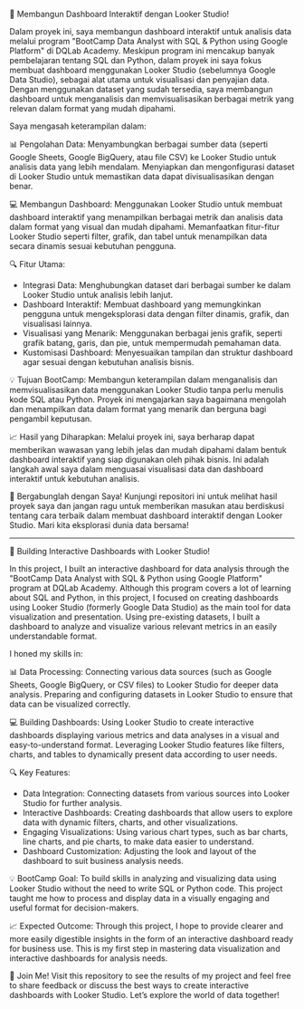 🚀 Membangun Dashboard Interaktif dengan Looker Studio!

Dalam proyek ini, saya membangun dashboard interaktif untuk analisis data melalui program "BootCamp Data Analyst with SQL & Python using Google Platform" di DQLab Academy.
Meskipun program ini mencakup banyak pembelajaran tentang SQL dan Python, dalam proyek ini saya fokus membuat dashboard menggunakan Looker Studio (sebelumnya Google Data Studio), sebagai alat utama untuk visualisasi dan penyajian data. 
Dengan menggunakan dataset yang sudah tersedia, saya membangun dashboard untuk menganalisis dan memvisualisasikan berbagai metrik yang relevan dalam format yang mudah dipahami.

Saya mengasah keterampilan dalam:

📊 Pengolahan Data:
Menyambungkan berbagai sumber data (seperti Google Sheets, Google BigQuery, atau file CSV) ke Looker Studio untuk analisis data yang lebih mendalam.
Menyiapkan dan mengonfigurasi dataset di Looker Studio untuk memastikan data dapat divisualisasikan dengan benar.

💻 Membangun Dashboard:
Menggunakan Looker Studio untuk membuat dashboard interaktif yang menampilkan berbagai metrik dan analisis data dalam format yang visual dan mudah dipahami.
Memanfaatkan fitur-fitur Looker Studio seperti filter, grafik, dan tabel untuk menampilkan data secara dinamis sesuai kebutuhan pengguna.

🔍 Fitur Utama:
- Integrasi Data: Menghubungkan dataset dari berbagai sumber ke dalam Looker Studio untuk analisis lebih lanjut.
- Dashboard Interaktif: Membuat dashboard yang memungkinkan pengguna untuk mengeksplorasi data dengan filter dinamis, grafik, dan visualisasi lainnya.
- Visualisasi yang Menarik: Menggunakan berbagai jenis grafik, seperti grafik batang, garis, dan pie, untuk mempermudah pemahaman data.
- Kustomisasi Dashboard: Menyesuaikan tampilan dan struktur dashboard agar sesuai dengan kebutuhan analisis bisnis.

💡 Tujuan BootCamp:
Membangun keterampilan dalam menganalisis dan memvisualisasikan data menggunakan Looker Studio tanpa perlu menulis kode SQL atau Python.
Proyek ini mengajarkan saya bagaimana mengolah dan menampilkan data dalam format yang menarik dan berguna bagi pengambil keputusan.

📈 Hasil yang Diharapkan:
Melalui proyek ini, saya berharap dapat memberikan wawasan yang lebih jelas dan mudah dipahami dalam bentuk dashboard interaktif yang siap digunakan oleh pihak bisnis. 
Ini adalah langkah awal saya dalam menguasai visualisasi data dan dashboard interaktif untuk kebutuhan analisis.

🔗 Bergabunglah dengan Saya!
Kunjungi repositori ini untuk melihat hasil proyek saya dan jangan ragu untuk memberikan masukan atau berdiskusi tentang cara terbaik dalam membuat dashboard interaktif dengan Looker Studio.
Mari kita eksplorasi dunia data bersama!

________________________________________________________________________________________________________________________________________________________________________________________________________________________


🚀 Building Interactive Dashboards with Looker Studio!

In this project, I built an interactive dashboard for data analysis through the "BootCamp Data Analyst with SQL & Python using Google Platform" program at DQLab Academy.
Although this program covers a lot of learning about SQL and Python, in this project, I focused on creating dashboards using Looker Studio (formerly Google Data Studio) as the main tool for data visualization and presentation.
Using pre-existing datasets, I built a dashboard to analyze and visualize various relevant metrics in an easily understandable format.

I honed my skills in:

📊 Data Processing:
Connecting various data sources (such as Google Sheets, Google BigQuery, or CSV files) to Looker Studio for deeper data analysis.
Preparing and configuring datasets in Looker Studio to ensure that data can be visualized correctly.

💻 Building Dashboards:
Using Looker Studio to create interactive dashboards displaying various metrics and data analyses in a visual and easy-to-understand format.
Leveraging Looker Studio features like filters, charts, and tables to dynamically present data according to user needs.

🔍 Key Features:
- Data Integration: Connecting datasets from various sources into Looker Studio for further analysis.
- Interactive Dashboards: Creating dashboards that allow users to explore data with dynamic filters, charts, and other visualizations.
- Engaging Visualizations: Using various chart types, such as bar charts, line charts, and pie charts, to make data easier to understand.
- Dashboard Customization: Adjusting the look and layout of the dashboard to suit business analysis needs.

💡 BootCamp Goal:
To build skills in analyzing and visualizing data using Looker Studio without the need to write SQL or Python code.
This project taught me how to process and display data in a visually engaging and useful format for decision-makers.

📈 Expected Outcome:
Through this project, I hope to provide clearer and more easily digestible insights in the form of an interactive dashboard ready for business use.
This is my first step in mastering data visualization and interactive dashboards for analysis needs.

🔗 Join Me!
Visit this repository to see the results of my project and feel free to share feedback or discuss the best ways to create interactive dashboards with Looker Studio.
Let’s explore the world of data together!
